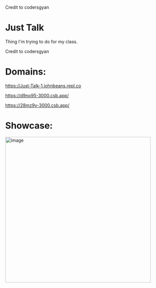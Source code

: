 Credit to codersgyan

# Just Talk



Thing I'm trying to do for my class.

Credit to codersgyan

# Domains:

https://Just-Talk-1.johnbeans.repl.co

https://d9no95-3000.csb.app/

https://28mz9v-3000.csb.app/

# Showcase:

<img width="462" alt="image" src="https://user-images.githubusercontent.com/119009502/229313338-ed83e436-3c1a-4e9d-9a38-017f6c6d3c65.png">

